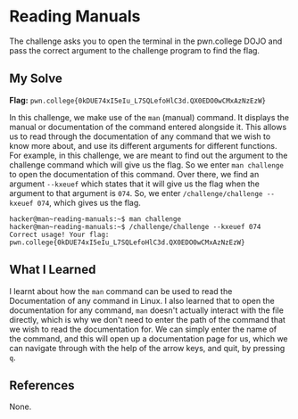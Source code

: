 # Reading Manuals
The challenge asks you to open the terminal in the pwn.college DOJO and pass the correct argument to the challenge program to find the flag.

## My Solve
**Flag:** `pwn.college{0kDUE74xI5eIu_L7SQLefoHlC3d.QX0EDO0wCMxAzNzEzW}`

In this challenge, we make use of the `man` (manual) command. It displays the manual or documentation of the command entered alongside it. This allows us to read through the documentation of any command that we wish to know more about, and use its different arguments for different functions. For example, in this challenge, we are meant to find out the argument to the challenge command which will give us the flag. So we enter `man challenge` to open the documentation of this command. Over there, we find an argument `--kxeuef` which states that it will give us the flag when the argument to that argument is `074`. So, we enter `/challenge/challenge --kxeuef 074`, which gives us the flag.


```
hacker@man~reading-manuals:~$ man challenge
hacker@man~reading-manuals:~$ /challenge/challenge --kxeuef 074
Correct usage! Your flag: pwn.college{0kDUE74xI5eIu_L7SQLefoHlC3d.QX0EDO0wCMxAzNzEzW}
```


## What I Learned
I learnt about how the `man` command can be used to read the Documentation of any command in Linux. I also learned that to open the documentation for any command, `man` doesn't actually interact with the file directly, which is why we don't need to enter the path of the command that we wish to read the documentation for. We can simply enter the name of the command, and this will open up a documentation page for us, which we can navigate through with the help of the arrow keys, and quit, by pressing `q`.

## References
None.
